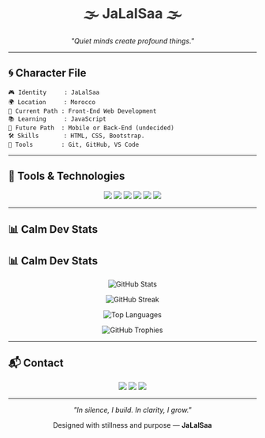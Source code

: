 <h1 align="center" style="color:#333;">🌫️ JaLalSaa 🌫️</h1>

<p align="center"><em>"Quiet minds create profound things."</em></p>

---

## 🌀 Character File

```
🎮 Identity     : JaLalSaa
🌍 Location     : Morocco
🌱 Current Path : Front-End Web Development
📚 Learning     : JavaScript
🧠 Future Path  : Mobile or Back-End (undecided)
🛠️ Skills       : HTML, CSS, Bootstrap.
🔧 Tools        : Git, GitHub, VS Code
```

---

## 🧰 Tools & Technologies

<p align="center">
  <img src="https://img.shields.io/badge/HTML-E5E5E5?style=for-the-badge&logo=html5&logoColor=black" />
  <img src="https://img.shields.io/badge/CSS-E5E5E5?style=for-the-badge&logo=css3&logoColor=black" />
  <img src="https://img.shields.io/badge/Bootstrap-E5E5E5?style=for-the-badge&logo=bootstrap&logoColor=black" />
  <img src="https://img.shields.io/badge/JavaScript-E5E5E5?style=for-the-badge&logo=javascript&logoColor=black" />
  <img src="https://img.shields.io/badge/VS_Code-E5E5E5?style=for-the-badge&logo=visualstudiocode&logoColor=black" />
  <img src="https://img.shields.io/badge/GitHub-E5E5E5?style=for-the-badge&logo=github&logoColor=black" />
</p>

---

## 📊 Calm Dev Stats

## 📊 Calm Dev Stats

<p align="center">
  <img src="https://github-readme-stats.vercel.app/api?username=JaLalSaa&show_icons=true&theme=graywhite&hide_border=true" alt="GitHub Stats" />
</p>

<p align="center">
  <img src="https://github-readme-streak-stats.herokuapp.com/?user=JaLalSaa&theme=graywhite&hide_border=true" alt="GitHub Streak" />
</p>

<p align="center">
  <img src="https://github-readme-stats.vercel.app/api/top-langs/?username=JaLalSaa&layout=compact&theme=graywhite&hide_border=true" alt="Top Languages" />
</p>

<p align="center">
  <img src="https://github-profile-trophy.vercel.app/?username=JaLalSaa&theme=graywhite&no-frame=true&no-bg=true" alt="GitHub Trophies" />
</p>

---

## 📬 Contact

<p align="center">
  <a href="mailto:jalalsadeq724@gmail.com"><img src="https://img.shields.io/badge/email-EAEAEA?style=for-the-badge&logo=gmail&logoColor=black" /></a>
  <a href="https://instagram.com/nerix_v0"><img src="https://img.shields.io/badge/Instagram-EAEAEA?style=for-the-badge&logo=instagram&logoColor=black" /></a>
  <a href="https://github.com/JaLalSaa"><img src="https://img.shields.io/badge/GitHub-EAEAEA?style=for-the-badge&logo=github&logoColor=black" /></a>
</p>

---

<p align="center"><em>"In silence, I build. In clarity, I grow."</em></p>
<p align="center">Designed with stillness and purpose — <strong>JaLalSaa</strong></p>
